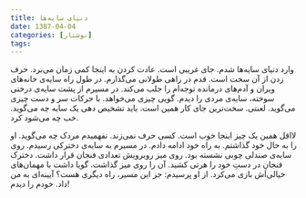 ```yaml
---
title: دنیای سایه‌ها
date: 1387-04-04
categories: [نوشتار]
tags:
---
```


وارد دنیای سایه‌ها شدم‌. جای غریبی است. عادت کردن به اینجا کمی زمان می‌برد. حرف زدن از آن سخت است. قدم در راهی طولانی می‌گذارم. در طول راه سایه‌ی خانه‌های ویران و آدم‌های درمانده توجه‌ام را جلب می‌کند. در مسیرم از پشت سایه‌ی درختی سوخته، سایه‌ی مردی را دیدم. گویی چیزی می‌خواهد. با حرکات سر و دست چیزی می‌گوید. لعنتی. سخت‌ترین جای کار همین است. باید تشخیص دهی یک سایه چه می‌گوید. خب چه می‌شود کرد.

<!--more-->

لااقل همین یک چیز اینجا خوب است. کسی حرف نمی‌زند. نفهمیدم مردک چه می‌گوید. او را به حال خود گذاشتم. به راه خود ادامه دادم. در مسیرم به سایه‌ی دخترکی رسیدم. روی سایه‌ی صندلی چوبی نشسته بود. روی میز روبرویش تعدادی فنجان قرار داشت. دخترک فنجانِ در دستِ خود را هرتی کشید. آن را روی میز گذاشت. گویا داشت با مهمان‌های خیالی‌اش بازی می‌کرد. از او پرسیدم: جز این مسیر، راه دیگری هست؟ آیینه‌ای به من داد. خودم را دیدم!
